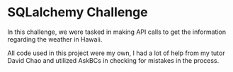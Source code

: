 # SQLalchemy Challenge

In this challenge, we were tasked in making API calls to get the information regarding the weather in Hawaii.

All code used in this project were my own, I had a lot of help from my tutor David Chao and utilized AskBCs in checking for mistakes in the process.
